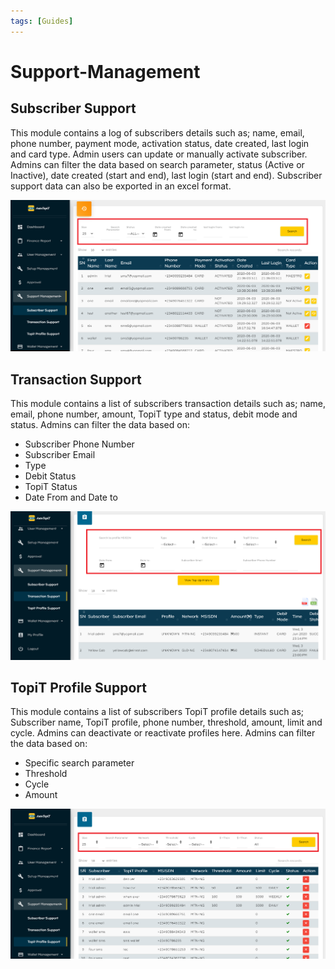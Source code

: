 ```yaml
---
tags: [Guides]
---
```


# Support-Management

## Subscriber Support
This module contains a log of subscribers details such as; name, email, phone number, payment mode, activation status, date created, last login and card type. Admin users can update or manually activate subscriber. Admins can filter the data based on search parameter, status (Active or Inactive), date created (start and end), last login (start and end). Subscriber support data can also be exported in an excel format.

![Subscriber Support](../assets/images/subscriber-support.png)

## Transaction Support
This module contains a list of subscribers transaction details such as; name, email, phone number, amount, TopiT type and status, debit mode and status. Admins can filter the data based on:
  - Subscriber Phone Number
  - Subscriber Email
  - Type
  - Debit Status
  - TopiT Status  
  - Date From and Date to

![Transaction Support](../assets/images/transaction-support.png)

## TopiT Profile Support
This module contains a list of subscribers TopiT profile details such as; Subscriber name, TopiT profile, phone number, threshold, amount, limit and cycle. Admins can deactivate or reactivate profiles here. Admins can filter the data based on:
  - Specific search parameter
  - Threshold
  - Cycle
  - Amount

![Topit Profile Support](../assets/images/topit-profile-support.png)